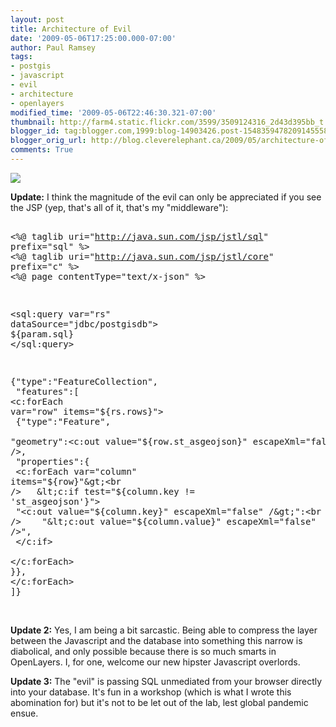 ```yaml
---
layout: post
title: Architecture of Evil
date: '2009-05-06T17:25:00.000-07:00'
author: Paul Ramsey
tags:
- postgis
- javascript
- evil
- architecture
- openlayers
modified_time: '2009-05-06T22:46:30.321-07:00'
thumbnail: http://farm4.static.flickr.com/3599/3509124316_2d43d395bb_t.jpg
blogger_id: tag:blogger.com,1999:blog-14903426.post-1548359478209145558
blogger_orig_url: http://blog.cleverelephant.ca/2009/05/architecture-of-evil.html
comments: True
---
```


<img src="http://farm4.static.flickr.com/3599/3509124316_2d43d395bb.jpg" />

**Update:** I think the magnitude of the evil can only be appreciated if you see the JSP (yep, that's all of it, that's my "middleware"):<pre><br />&lt;%@ taglib uri="http://java.sun.com/jsp/jstl/sql" prefix="sql" %&gt;<br />&lt;%@ taglib uri="http://java.sun.com/jsp/jstl/core" prefix="c" %&gt;<br />&lt;%@ page contentType="text/x-json" %&gt;

&lt;sql:query var="rs" dataSource="jdbc/postgisdb"&gt;<br />${param.sql}<br />&lt;/sql:query&gt;

{"type":"FeatureCollection",<br /> "features":[<br />&lt;c:forEach var="row" items="${rs.rows}"&gt;<br /> {"type":"Feature",<br />  "geometry":&lt;c:out value="${row.st_asgeojson}" escapeXml="false" /&gt;,<br />  "properties":{<br />  &lt;c:forEach var="column" items="${row}"&gt;<br />   &lt;c:if test="${column.key != 'st_asgeojson'}"&gt;<br />    "&lt;c:out value="${column.key}" escapeXml="false" /&gt;":<br />    "&lt;c:out value="${column.value}" escapeXml="false" /&gt;",<br />   &lt;/c:if&gt;<br />  &lt;/c:forEach&gt;<br />}},<br />&lt;/c:forEach&gt;<br />]}<br /></pre><br />**Update 2:** Yes, I am being a bit sarcastic. Being able to compress the layer between the Javascript and the database into something this narrow is diabolical, and only possible because there is so much smarts in OpenLayers. I, for one, welcome our new hipster Javascript overlords.

**Update 3:** The "evil" is passing SQL unmediated from your browser directly into your database. It's fun in a workshop (which is what I wrote this abomination for) but it's not to be let out of the lab, lest global pandemic ensue.

